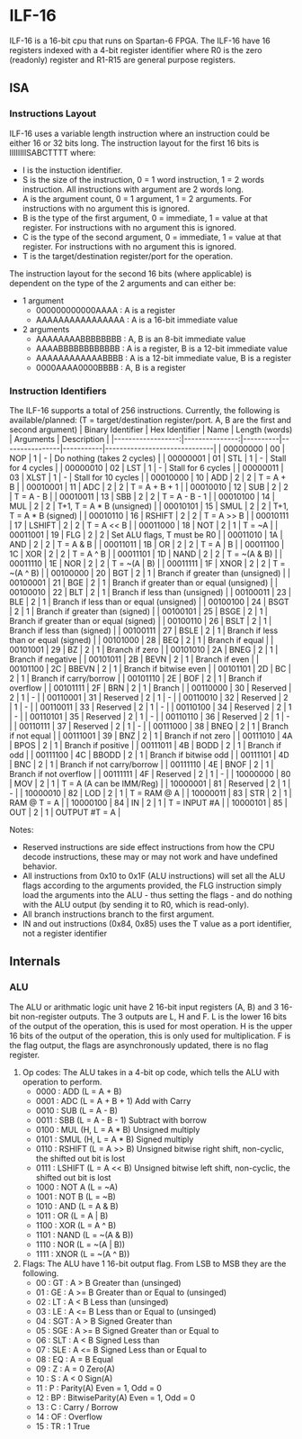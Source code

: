 # ILF-16
ILF-16 is a 16-bit cpu that runs on Spartan-6 FPGA.
The ILF-16 have 16 registers indexed with a 4-bit register identifier where R0 is the zero (readonly) register and R1-R15 are general purpose registers.


## ISA

### Instructions Layout
ILF-16 uses a variable length instruction where an instruction could be either 16 or 32 bits long. The instruction layout for the first 16 bits is IIIIIIIISABCTTTT where:
- I is the instuction identifier.
- S is the size of the instruction, 0 = 1 word instruction, 1 = 2 words instruction.
All instructions with argument are 2 words long.
- A is the argument count, 0 = 1 argument, 1 = 2 arguments. For instructions with no argument this is ignored.
- B is the type of the first argument, 0 = immediate, 1 = value at that register. For instructions with no argument this is ignored.
- C is the type of the second argument, 0 = immediate, 1 = value at that register. For instructions with no argument this is ignored.
- T is the target/destination register/port for the operation.

The instruction layout for the second 16 bits (where applicable) is dependent on the type of the 2 arguments and can either be:
- 1 argument
    - 000000000000AAAA : A is a register
    - AAAAAAAAAAAAAAAA : A is a 16-bit immediate value
- 2 arguments
    - AAAAAAAABBBBBBBB : A, B is an 8-bit immediate value
    - AAAABBBBBBBBBBBB : A is a register, B is a 12-bit immediate value
    - AAAAAAAAAAAABBBB : A is a 12-bit immediate value, B is a register
    - 0000AAAA0000BBBB : A, B is a register

### Instruction Identifiers
The ILF-16 supports a total of 256 instructions. Currently, the following is available/planned:
(T = target/destination register/port. A, B are the first and second argument)
| Binary Identifier | Hex Identifier | Name     | Length (words) | Arguments | Description                  |
|------------------:|---------------:|----------|----------------|-----------|------------------------------|
| 00000000          | 00             | NOP      | 1              | -         | Do nothing (takes 2 cycles)  |
| 00000001          | 01             | STL      | 1              | -         | Stall for 4 cycles           |
| 00000010          | 02             | LST      | 1              | -         | Stall for 6 cycles           |
| 00000011          | 03             | XLST     | 1              | -         | Stall for 10 cycles          |
| 00010000          | 10             | ADD      | 2              | 2         | T = A + B                    |
| 00010001          | 11             | ADC      | 2              | 2         | T = A + B + 1                |
| 00010010          | 12             | SUB      | 2              | 2         | T = A - B                    |
| 00010011          | 13             | SBB      | 2              | 2         | T = A - B - 1                |
| 00010100          | 14             | MUL      | 2              | 2         | T+1, T = A * B (unsigned)    |
| 00010101          | 15             | SMUL     | 2              | 2         | T+1, T = A * B (signed)      |
| 00010110          | 16             | RSHIFT   | 2              | 2         | T = A >> B                   |
| 00010111          | 17             | LSHIFT   | 2              | 2         | T = A << B                   |
| 00011000          | 18             | NOT      | 2              | 1         | T = ~A                       |
| 00011001          | 19             | FLG      | 2              | 2         | Set ALU flags, T must be R0  |
| 00011010          | 1A             | AND      | 2              | 2         | T = A & B                    |
| 00011011          | 1B             | OR       | 2              | 2         | T = A | B                    |
| 00011100          | 1C             | XOR      | 2              | 2         | T = A ^ B                    |
| 00011101          | 1D             | NAND     | 2              | 2         | T = ~(A & B)                 |
| 00011110          | 1E             | NOR      | 2              | 2         | T = ~(A | B)                 |
| 00011111          | 1F             | XNOR     | 2              | 2         | T = ~(A ^ B)                 |
| 00100000          | 20             | BGT      | 2              | 1         | Branch if greater than (unsigned) |
| 00100001          | 21             | BGE      | 2              | 1         | Branch if greater than or equal (unsigned) |
| 00100010          | 22             | BLT      | 2              | 1         | Branch if less than (unsigned) |
| 00100011          | 23             | BLE      | 2              | 1         | Branch if less than or equal (unsigned) |
| 00100100          | 24             | BSGT     | 2              | 1         | Branch if greater than (signed) |
| 00100101          | 25             | BSGE     | 2              | 1         | Branch if greater than or equal (signed) |
| 00100110          | 26             | BSLT     | 2              | 1         | Branch if less than (signed) |
| 00100111          | 27             | BSLE     | 2              | 1         | Branch if less than or equal (signed) |
| 00101000          | 28             | BEQ      | 2              | 1         | Branch if equal              |
| 00101001          | 29             | BZ       | 2              | 1         | Branch if zero               |
| 00101010          | 2A             | BNEG     | 2              | 1         | Branch if negative           |
| 00101011          | 2B             | BEVN     | 2              | 1         | Branch if even               |
| 00101100          | 2C             | BBEVN    | 2              | 1         | Branch if bitwise even       |
| 00101101          | 2D             | BC       | 2              | 1         | Branch if carry/borrow       |
| 00101110          | 2E             | BOF      | 2              | 1         | Branch if overflow           |
| 00101111          | 2F             | BRN      | 2              | 1         | Branch                       |
| 00110000          | 30             | Reserved | 2              | 1         | -                            |
| 00110001          | 31             | Reserved | 2              | 1         | -                            |
| 00110010          | 32             | Reserved | 2              | 1         | -                            |
| 00110011          | 33             | Reserved | 2              | 1         | -                            |
| 00110100          | 34             | Reserved | 2              | 1         | -                            |
| 00110101          | 35             | Reserved | 2              | 1         | -                            |
| 00110110          | 36             | Reserved | 2              | 1         | -                            |
| 00110111          | 37             | Reserved | 2              | 1         | -                            |
| 00111000          | 38             | BNEQ     | 2              | 1         | Branch if not equal          |
| 00111001          | 39             | BNZ      | 2              | 1         | Branch if not zero           |
| 00111010          | 4A             | BPOS     | 2              | 1         | Branch if positive           |
| 00111011          | 4B             | BODD     | 2              | 1         | Branch if odd                |
| 00111100          | 4C             | BBODD    | 2              | 1         | Branch if bitwise odd        |
| 00111101          | 4D             | BNC      | 2              | 1         | Branch if not carry/borrow   |
| 00111110          | 4E             | BNOF     | 2              | 1         | Branch if not overflow       |
| 00111111          | 4F             | Reserved | 2              | 1         | -                            |
| 10000000          | 80             | MOV      | 2              | 1         | T = A (A can be IMM/Reg)     |
| 10000001          | 81             | Reserved | 2              | 1         | -                            |
| 10000010          | 82             | LOD      | 2              | 1         | T = RAM @ A                  |
| 10000011          | 83             | STR      | 2              | 1         | RAM @ T = A                  |
| 10000100          | 84             | IN       | 2              | 1         | T = INPUT #A                 |
| 10000101          | 85             | OUT      | 2              | 1         | OUTPUT #T = A                |

Notes: 
- Reserved instructions are side effect instructions from how the CPU decode instructions, these may or may not work and have undefined behavior.
- All instructions from 0x10 to 0x1F (ALU instructions) will set all the ALU flags according to the arguments provided, the FLG instruction simply load the arguments into the ALU - thus setting the flags - and do nothing with the ALU output (by sending it to R0, which is read-only).
- All branch instructions branch to the first argument.
- IN and out instructions (0x84, 0x85) uses the T value as a port identifier, not a register identifier

## Internals

### ALU
The ALU or arithmatic logic unit have 2 16-bit input registers (A, B) and 3 16-bit non-register outputs. The 3 outputs are L, H and F. L is the lower 16 bits of the output of the operation, this is used for most operation. H is the upper 16 bits of the output of the operation, this is only used for multiplication. F is the flag output, the flags are asynchronously updated, there is no flag register.
1. Op codes:
    The ALU takes in a 4-bit op code, which tells the ALU with operation to perform.
    - 0000 : ADD    (L = A + B)
    - 0001 : ADC    (L = A + B + 1) Add with Carry
    - 0010 : SUB    (L = A - B)
    - 0011 : SBB    (L = A - B - 1) Subtract with borrow
    - 0100 : MUL    (H, L = A * B) Unsigned multiply
    - 0101 : SMUL   (H, L = A * B) Signed multiply
    - 0110 : RSHIFT (L = A >> B) Unsigned bitwise right shift, non-cyclic, the shifted out bit is lost
    - 0111 : LSHIFT (L = A << B) Unsigned bitwise left shift, non-cyclic, the shifted out bit is lost
    - 1000 : NOT A  (L = ~A)
    - 1001 : NOT B  (L = ~B)
    - 1010 : AND    (L = A & B)
    - 1011 : OR     (L = A | B)
    - 1100 : XOR    (L = A ^ B)
    - 1101 : NAND   (L = ~(A & B))
    - 1110 : NOR    (L = ~(A | B))
    - 1111 : XNOR   (L = ~(A ^ B))
2. Flags:
    The ALU have 1 16-bit output flag. From LSB to MSB they are the following.
    - 00 : GT   : A > B   Greater than (unsinged)
    - 01 : GE   : A >= B  Greater than or Equal to (unsinged)
    - 02 : LT   : A < B   Less than (unsinged)
    - 03 : LE   : A <= B  Less than or Equal to (unsinged)
    - 04 : SGT  : A > B   Signed Greater than
    - 05 : SGE  : A >= B  Signed Greater than or Equal to
    - 06 : SLT  : A < B   Signed Less than
    - 07 : SLE  : A <= B  Signed Less than or Equal to
    - 08 : EQ   : A = B   Equal
    - 09 : Z    : A = 0   Zero(A)
    - 10 : S    : A < 0   Sign(A)
    - 11 : P    :         Parity(A) Even = 1, Odd = 0
    - 12 : BP   :         BitwiseParity(A) Even = 1, Odd = 0
    - 13 : C    :         Carry / Borrow
    - 14 : OF   :         Overflow
    - 15 : TR   : 1       True
